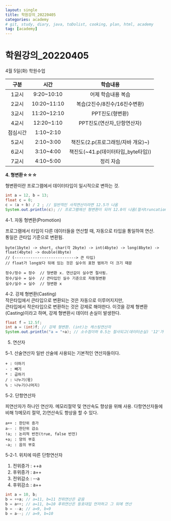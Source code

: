 ```yaml
---
layout: single
title: 학원강의_20220405
categories: academy
# git, study, diary, java, toDolist, cooking, plan, html, academy
tag: [academy] 
---
```


# 학원강의_20220405

4월 5일(화) 학원수업

|구분|시간|학습내용|
|:--:|:--:|:--:|
|1교시|9:20~10:10|어제 학습내용 복습|
|2교시|10:20~11:10|복습(2진수/8진수/16진수변환)|
|3교시|11:20~12:10|PPT진도(형변환)|
|4교시|12:20~1:10|PPT진도(연산자_단항연산자)|
|점심시간|1:10~2:10||
|5교시|2:10~3:00|책진도(2.p(프로그래밍/자바 개요)~)|
|6교시|3:10~4:00|책진도(~41.p(데이터타입_byte타입))|
|7교시|4:10~5:00|정리 자습|
  
**4. 형변환☆☆☆**  

형변환이란 프로그램에서 데이터타입이 일시적으로 변하는 것.

~~~java
int a = 12, b = 13;
float c = 0;
c = (a + b) / 2 ; // 일반적인 사칙연산이라면 12.5가 나옴
System.out.println(c); // 프로그램에선 형변환이 되어 12.0이 나옴(절사truncation)
~~~

4-1. 자동 형변환(Promotion)  

프로그램에서 타입이 다른 데이터들을 연산할 때, 자동으로 타입을 통일하여 연산.  
통일은 큰타입 기준으로 변환됨.  
~~~
byte(1byte) -> short, char(각 2byte) -> int(4byte) -> long(8byte) -> float(4byte) -> double(8byte) 
// (---------------------------> 큰 타입)
// float가 long보다 뒤에 있는 것은 실수의 표현 범위가 더 크기 때문  

정수/정수 = 정수  // 형변환 x. 연산값이 실수면 절사됨. 
정수/실수 = 실수  // 큰타입인 실수 기준으로 자동형변환  
실수/실수 = 실수  // 형변환 x
~~~

4-2. 강제 형변환(Casting)  
작은타입에서 큰타입으로 변환되는 것은 자동으로 이루어지지만,   
큰타입에서 작은타입으로 변환하는 것은 강제로 해야한다. 
이것을 강제 형변환(Casting)이라고 하며, 강제 형변환시 데이터 손실이 발생한다.  

~~~java
float f = 12.5f;
int a = (int)f; // 강제 형변환. (int)는 캐스팅연산자
System.out.println("a = "+a); // 소수점이하 0.5는 절사되고(데이터손실) '12'가 출력됨
~~~


5. 연산자

5-1. 산술연산자
일반 산술에 사용되는 기본적인 연산자들이다.

~~~
+ : 더하기
- : 빼기
* : 곱하기
/ : 나누기(몫)
% : 나누기(나머지)
~~~

5-2. 단항연산자

피연산자가 하나인 연산자. 
메모리절약 및 연산속도 향상을 위해 사용.
다항연산자들에 비해 1)메모리 절약, 2)연산속도 향상을 할 수 있다.

~~~
a++ : 한단위 증가
a-- : 한단위 감소
!a; : 논리적 반전(true, false 반전)
+a; : 양의 부호
-a; : 음의 부호
~~~

5-2-1. 위치에 따른 단항연산자  

1) 전위증가 : ++a
2) 후위증가 : a++
3) 전위감소 : --a
4) 후위감소 : a++

~~~java
int a = 10, b;
b = ++a; // a=11, b=11 전위연산은 같음
b = a++; // a=11, b=10 후위연산은 등호대입 먼저하고 그 뒤에 연산
b = --a; // a=9, b=9
b = a--; // a=9, b=10
~~~
